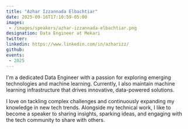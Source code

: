 ```yaml
---
title: "Azhar Izzannada Elbachtiar"
date: 2025-09-16T17:10:59-05:00
images: 
 - /images/speakers/azhar-izzannada-elbachtiar.png
designation: Data Engineer at Mekari
twitter: 
linkedin: https://www.linkedin.com/in/azharizz/
github: 
events:
 - 2025
---
```



I'm a dedicated Data Engineer with a passion for exploring emerging technologies and machine learning. Currently, I also maintain machine learning infrastructure that drives innovative, data-powered solutions.

I love on tackling complex challenges and continuously expanding my knowledge in new tech trends. Alongside my technical work, I like to become a speaker to sharing insights, sparking ideas, and engaging with the tech community to share with others.
